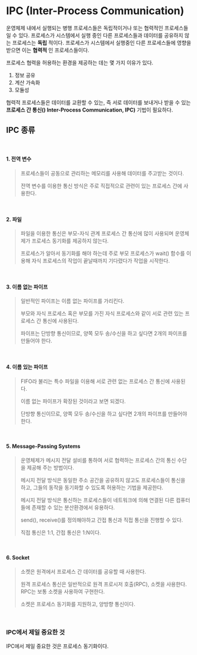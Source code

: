 # IPC (Inter-Process Communication)

운영체제 내에서 실행되는 병행 프로세스들은 독립적이거나 또는 협력적인 프로세스들일 수 있다.
프로세스가 시스템에서 실행 중인 다른 프로세스들과 데이터를 공유하지 않는 프로세스는 __독립__ 적이다.
프로세스가 시스템에서 실행중인 다른 프로세스들에 영향을 받으면 이는 __협력적__ 인 프로세스들이다.
 
프로세스 협력을 허용하는 환경을 제공하는 데는 몇 가지 이유가 있다.

1. 정보 공유
2. 계산 가속화
3. 모듈성

협력적 프로세스들은 데이터를 교환할 수 있는, 
즉 서로 데이터를 보내거나 받을 수 있는 __프로세스 간 통신() Inter-Process Communication, IPC)__ 기법이 필요하다.

## IPC 종류

<br>

#### 1. 전역 변수
> 프로세스들이 공동으로 관리하는 메모리를 사용해 데이터를 주고받는 것이다.
> 
> 전역 변수를 이용한 통신 방식은 주로 직접적으로 관련이 있는 프로세스 간에 사용한다.

<br>

#### 2. 파일
> 파일을 이용한 통신은 부모-자식 관계 프로세스 간 통신에 많이 사용되며 운영체제가 프로세스 동기화를 제공하지 않는다.
> 
> 프로세스가 알아서 동기화를 해야 하는데 주로 부모 프로세스가 wait() 함수를 이용해 자식 프로세스의 작업이 끝날때까지 기다렸다가 작업을 시작한다.

<br>

#### 3. 이름 없는 파이프 
> 일반적인 파이프는 이름 없는 파이프를 가리킨다.
>
> 부모와 자식 프로세스 혹은 부모를 가진 자식 프로세스와 같이 서로 관련 있는 프로세스 간 통신에 사용된다.
> 
> 파이프는 단방향 통신이므로, 양쪽 모두 송/수신을 하고 싶다면 2개의 파이프를 만들어야 한다.

<br>

#### 4. 이름 있는 파이프
> FIFO라 불리는 특수 파일을 이용해 서로 관련 없는 프로세스 간 통신에 사용된다.
> 
> 이름 없는 파이프가 확장된 것이라고 보면 되겠다.
> 
> 단방향 통신이므로, 양쪽 모두 송/수신을 하고 싶다면 2개의 파이프를 만들어야 한다.

<br>

#### 5. Message-Passing Systems
> 운영체제가 메시지 전달 설비를 통하여 서로 협력하는 프로세스 간의 통신 수단을 제공해 주는 방법이다.
> 
> 메시지 전달 방식은 동일한 주소 공간을 공유하지 않고도 프로세스들이 통신을 하고, 그들의 동작을 동기화할 수 있도록 허용하는 기법을 제공한다.
> 
> 메시지 전달 방식은 통신하는 프로세스들이 네트워크에 의해 연결된 다른 컴퓨터들에 존재할 수 있는 분산환경에서 유용하다.
> 
> send(), receive()를 정의해야하고 간접 통신과 직접 통신을 진행할 수 있다.
> 
> 직접 통신은 1:1, 간접 통신은 1:N이다.

<br>

#### 6. Socket
> 소켓은 원격에서 프로세스 간 데이터를 공유할 때 사용한다.
> 
> 원격 프로세스 통신은 일반적으로 원격 프로시저 호출(RPC), 소켓을 사용한다. RPC는 보통 소켓을 사용하여 구현한다.
> 
> 소켓은 프로세스 동기화를 지원하고, 양방향 통신이다.

<br>

### IPC에서 제일 중요한 것

IPC에서 제일 중요한 것은 프로세스 동기화이다.